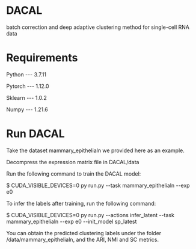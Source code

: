 # DACAL
batch correction and deep adaptive clustering method for single-cell RNA data 
# Requirements
Python --- 3.7.11

Pytorch --- 1.12.0

Sklearn --- 1.0.2

Numpy --- 1.21.6

# Run DACAL
Take the dataset mammary_epithelialn we provided here as an example.

Decompress the expression matrix file in DACAL/data

 Run the following command to train the DACAL model:
 
$ CUDA_VISIBLE_DEVICES=0 py run.py --task mammary_epithelialn --exp e0

To infer the labels after training, run the following command:

$ CUDA_VISIBLE_DEVICES=0 py run.py --actions infer_latent --task mammary_epithelialn --exp e0  --init_model sp_latest

You can obtain the predicted clustering labels under the folder /data/mammary_epithelialn, and the ARI, NMI and SC metrics. 

